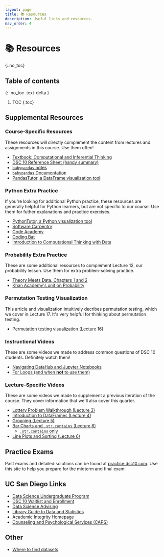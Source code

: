 ```yaml
---
layout: page
title: 📚 Resources
description: Useful links and resources.
nav_order: 4
---
```


# 📚 Resources 
{:.no_toc}

## Table of contents
{: .no_toc .text-delta }

1. TOC
{:toc}


## Supplemental Resources

### Course-Specific Resources

These resources will directly complement the content from lectures and assignments in this course. Use them often!

- [Textbook: Computational and Inferential Thinking](https://inferentialthinking.com)
- [DSC 10 Reference Sheet (handy summary)](https://drive.google.com/file/d/1mQApk9Ovdi-QVqMgnNcq5dZcWucUKoG-/view?usp=sharing)
- [`babypandas` notes](https://notes.dsc10.com)
- [`babypandas` Documentation](https://babypandas.readthedocs.io/en/latest/index.html)
- [PandasTutor, a DataFrame visualization tool](https://pandastutor.com/vis.html)

### Python Extra Practice

If you're looking for additional Python practice, these resources are generally helpful for Python learners, but are not specific to our course. Use them for futher explanations and practice exercises. 

- [PythonTutor, a Python visualization tool](https://pythontutor.com/visualize.html#mode=edit)
- [Software Carpentry](https://swcarpentry.github.io/python-novice-inflammation/)
- [Code Academy](https://www.codecademy.com/learn/learn-python)
- [Coding Bat](https://codingbat.com/python)
- [Introduction to Computational Thinking with Data](http://data94.org)

### Probability Extra Practice

These are some additional resources to complement Lecture 12, our probability lesson. Use them for extra problem-solving practice.

- [Theory Meets Data, Chapters 1 and 2](http://stat88.org/textbook/content/Chapter_01/00_The_Basics.html)
- [Khan Academy's unit on Probability](https://www.khanacademy.org/math/probability/xa88397b6:probability)

### Permutation Testing Visualization

This article and visualization intuitively decribes permutation testing, which we cover in Lecture 17. It's very helpful for thinking about permutation testing.

- [Permutation testing visualization (Lecture 16)](https://www.jwilber.me/permutationtest/)

### Instructional Videos

These are some videos we made to address common questions of DSC 10 students. Definitely watch them!

- [Navigating DataHub and Jupyter Notebooks](https://youtu.be/Hq8VaNirDRQ)
- [For Loops (and when **not** to use them)](https://youtu.be/BlczSBT80fU)

### Lecture-Specific Videos 

These are some videos we made to supplement a previous iteration of the course. They cover information that we'll also cover this quarter.

- [Lottery Problem Walkthrough (Lecture 3)](https://www.youtube.com/watch?v=w_witptT6Ts)
- [Introduction to DataFrames (Lecture 4)](https://youtu.be/t_bjtBJ0gGc)
- [Grouping (Lecture 5)](https://youtu.be/xg7rnjWnZ48)
- [Bar Charts and `.str.contains` (Lecture 6)](https://youtu.be/OVTroiHby3g)
    - [`.str.contains` only](https://www.youtube.com/watch?v=TCcEhVA6Euw&list=PLDNbnocpJUhbczUw2Rw6bqreEECMvZ8gN&index=1)
- [Line Plots and Sorting (Lecture 6)](https://www.youtube.com/watch?v=glzZ04D1kDg)

## Practice Exams

Past exams and detailed solutions can be found at [practice.dsc10.com](https://practice.dsc10.com). Use this site to help you prepare for the midterm and final exam.


## UC San Diego Links
- [Data Science Undergraduate Program](https://datascience.ucsd.edu/academics/undergraduate/)
- [DSC 10 Waitlist and Enrollment](https://datascience.ucsd.edu/academics/undergraduate/course-information/enrolling-in-classes/)
- [Data Science Advising](https://datascience.ucsd.edu/academics/undergraduate/advising/)
- [Library Guide to Data and Statistics](https://ucsd.libguides.com/data-statistics)
- [Academic Integrity Homepage](https://academicintegrity.ucsd.edu)
- [Counseling and Psychological Services (CAPS)](https://caps.ucsd.edu)

## Other
- [Where to find datasets](https://rampure.org/find-datasets)
